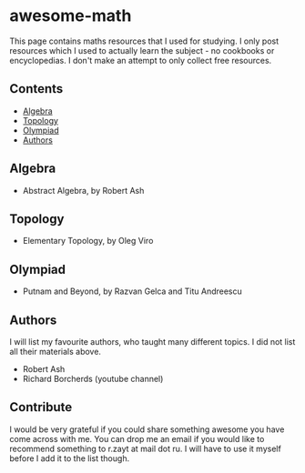 # awesome-math
This page contains maths resources that I used for studying. I only post resources which I used to actually learn the subject - no cookbooks or encyclopedias. I don't make an attempt to only collect free resources.

## Contents

- [Algebra](#algebra)
- [Topology](#topology)
- [Olympiad](#olympiad)
- [Authors](#authors)

## Algebra

- Abstract Algebra, by Robert Ash

## Topology

- Elementary Topology, by Oleg Viro

## Olympiad
- Putnam and Beyond, by Razvan Gelca and Titu Andreescu

## Authors
I will list my favourite authors, who taught many different topics. I did not list all their materials above.
- Robert Ash
- Richard Borcherds (youtube channel)

## Contribute
I would be very grateful if you could share something awesome you have come across with me.
You can drop me an email if you would like to recommend something to r.zayt at mail dot ru. I will have to use it myself before I add it to the list though.
